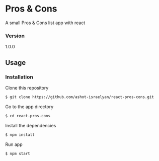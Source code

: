# Pros & Cons

A small Pros & Cons list app with react

### Version
1.0.0

## Usage


### Installation

Clone this repository

```sh
$ git clone https://github.com/ashot-israelyan/react-pros-cons.git
```

Go to the app directory
```sh
$ cd react-pros-cons
```

Install the dependencies

```sh
$ npm install
```
Run app

```sh
$ npm start